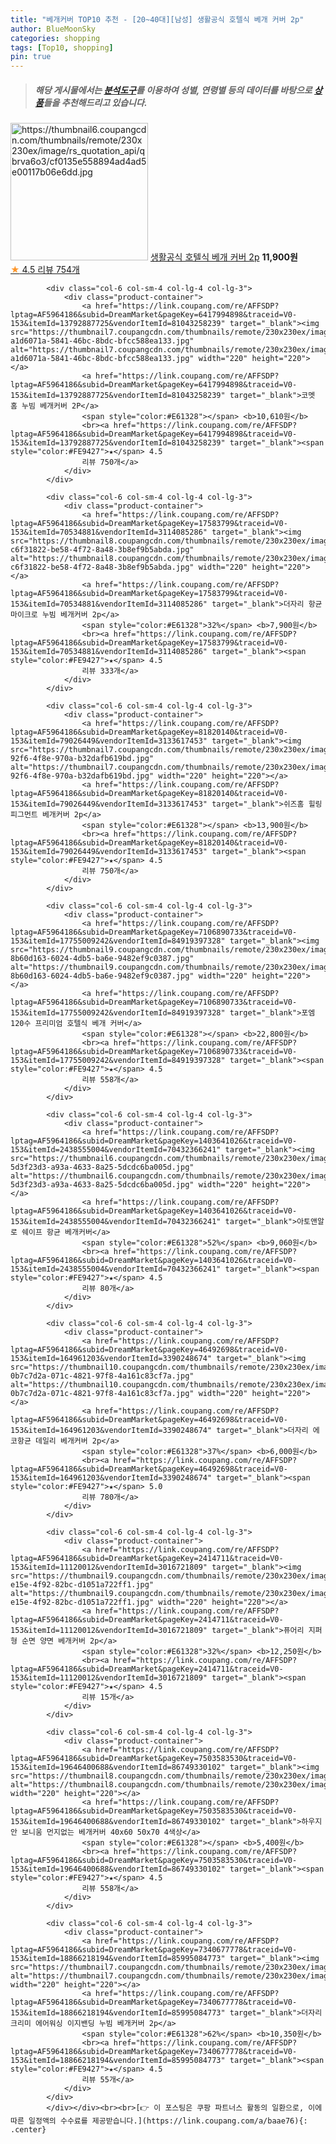 ```yaml
---
title: "베개커버 TOP10 추천 - [20~40대][남성] 생활공식 호텔식 베개 커버 2p"
author: BlueMoonSky
categories: shopping
tags: [Top10, shopping]
pin: true
---
```


> ##### 해당 게시물에서는 [**분석도구**](https://itemscout.io/)를 이용하여 **성별**, **연령별** 등의 데이터를 바탕으로 [**상품**](https://link.coupang.com/a/baae76)들을 추천해드리고 있습니다.
<div class="container"><div class="row">
            <div class="col-6 col-sm-4 col-lg-4 col-lg-3">
                <div class="product-container">
                    <a href="https://link.coupang.com/re/AFFSDP?lptag=AF5964186&subid=DreamMarket&pageKey=7155966304&traceid=V0-153&itemId=18000188697&vendorItemId=85694513065" target="_blank"><img src="https://thumbnail6.coupangcdn.com/thumbnails/remote/230x230ex/image/rs_quotation_api/qbrva6o3/cf0135e558894ad4ad5e00117b06e6dd.jpg" alt="https://thumbnail6.coupangcdn.com/thumbnails/remote/230x230ex/image/rs_quotation_api/qbrva6o3/cf0135e558894ad4ad5e00117b06e6dd.jpg" width="220" height="220"></a>
                    <a href="https://link.coupang.com/re/AFFSDP?lptag=AF5964186&subid=DreamMarket&pageKey=7155966304&traceid=V0-153&itemId=18000188697&vendorItemId=85694513065" target="_blank">생활공식 호텔식 베개 커버 2p</a>
                    <span style="color:#E61328"></span> <b>11,900원</b>
                    <br><a href="https://link.coupang.com/re/AFFSDP?lptag=AF5964186&subid=DreamMarket&pageKey=7155966304&traceid=V0-153&itemId=18000188697&vendorItemId=85694513065" target="_blank"><span style="color:#FE9427">★</span> 4.5
                    리뷰 754개</a>
                </div>
            </div>
            
            <div class="col-6 col-sm-4 col-lg-4 col-lg-3">
                <div class="product-container">
                    <a href="https://link.coupang.com/re/AFFSDP?lptag=AF5964186&subid=DreamMarket&pageKey=6417994898&traceid=V0-153&itemId=13792887725&vendorItemId=81043258239" target="_blank"><img src="https://thumbnail7.coupangcdn.com/thumbnails/remote/230x230ex/image/retail/images/6485937093813085-a1d6071a-5841-46bc-8bdc-bfcc588ea133.jpg" alt="https://thumbnail7.coupangcdn.com/thumbnails/remote/230x230ex/image/retail/images/6485937093813085-a1d6071a-5841-46bc-8bdc-bfcc588ea133.jpg" width="220" height="220"></a>
                    <a href="https://link.coupang.com/re/AFFSDP?lptag=AF5964186&subid=DreamMarket&pageKey=6417994898&traceid=V0-153&itemId=13792887725&vendorItemId=81043258239" target="_blank">코멧 홈 누빔 베개커버 2P</a>
                    <span style="color:#E61328"></span> <b>10,610원</b>
                    <br><a href="https://link.coupang.com/re/AFFSDP?lptag=AF5964186&subid=DreamMarket&pageKey=6417994898&traceid=V0-153&itemId=13792887725&vendorItemId=81043258239" target="_blank"><span style="color:#FE9427">★</span> 4.5
                    리뷰 750개</a>
                </div>
            </div>
            
            <div class="col-6 col-sm-4 col-lg-4 col-lg-3">
                <div class="product-container">
                    <a href="https://link.coupang.com/re/AFFSDP?lptag=AF5964186&subid=DreamMarket&pageKey=17583799&traceid=V0-153&itemId=70534881&vendorItemId=3114085286" target="_blank"><img src="https://thumbnail8.coupangcdn.com/thumbnails/remote/230x230ex/image/retail/images/5911843288324979-c6f31822-be58-4f72-8a48-3b8ef9b5abda.jpg" alt="https://thumbnail8.coupangcdn.com/thumbnails/remote/230x230ex/image/retail/images/5911843288324979-c6f31822-be58-4f72-8a48-3b8ef9b5abda.jpg" width="220" height="220"></a>
                    <a href="https://link.coupang.com/re/AFFSDP?lptag=AF5964186&subid=DreamMarket&pageKey=17583799&traceid=V0-153&itemId=70534881&vendorItemId=3114085286" target="_blank">더자리 항균 마이크로 누빔 베개커버 2p</a>
                    <span style="color:#E61328">32%</span> <b>7,900원</b>
                    <br><a href="https://link.coupang.com/re/AFFSDP?lptag=AF5964186&subid=DreamMarket&pageKey=17583799&traceid=V0-153&itemId=70534881&vendorItemId=3114085286" target="_blank"><span style="color:#FE9427">★</span> 4.5
                    리뷰 333개</a>
                </div>
            </div>
            
            <div class="col-6 col-sm-4 col-lg-4 col-lg-3">
                <div class="product-container">
                    <a href="https://link.coupang.com/re/AFFSDP?lptag=AF5964186&subid=DreamMarket&pageKey=81820140&traceid=V0-153&itemId=79026449&vendorItemId=3133617453" target="_blank"><img src="https://thumbnail7.coupangcdn.com/thumbnails/remote/230x230ex/image/product/image/vendoritem/2018/01/29/3133617453/5015dcf1-92f6-4f8e-970a-b32dafb619bd.jpg" alt="https://thumbnail7.coupangcdn.com/thumbnails/remote/230x230ex/image/product/image/vendoritem/2018/01/29/3133617453/5015dcf1-92f6-4f8e-970a-b32dafb619bd.jpg" width="220" height="220"></a>
                    <a href="https://link.coupang.com/re/AFFSDP?lptag=AF5964186&subid=DreamMarket&pageKey=81820140&traceid=V0-153&itemId=79026449&vendorItemId=3133617453" target="_blank">쉬즈홈 힐링 피그먼트 베개커버 2p</a>
                    <span style="color:#E61328"></span> <b>13,900원</b>
                    <br><a href="https://link.coupang.com/re/AFFSDP?lptag=AF5964186&subid=DreamMarket&pageKey=81820140&traceid=V0-153&itemId=79026449&vendorItemId=3133617453" target="_blank"><span style="color:#FE9427">★</span> 4.5
                    리뷰 750개</a>
                </div>
            </div>
            
            <div class="col-6 col-sm-4 col-lg-4 col-lg-3">
                <div class="product-container">
                    <a href="https://link.coupang.com/re/AFFSDP?lptag=AF5964186&subid=DreamMarket&pageKey=7106890733&traceid=V0-153&itemId=17755009242&vendorItemId=84919397328" target="_blank"><img src="https://thumbnail9.coupangcdn.com/thumbnails/remote/230x230ex/image/retail/images/2972575203134892-8b60d163-6024-4db5-ba6e-9482ef9c0387.jpg" alt="https://thumbnail9.coupangcdn.com/thumbnails/remote/230x230ex/image/retail/images/2972575203134892-8b60d163-6024-4db5-ba6e-9482ef9c0387.jpg" width="220" height="220"></a>
                    <a href="https://link.coupang.com/re/AFFSDP?lptag=AF5964186&subid=DreamMarket&pageKey=7106890733&traceid=V0-153&itemId=17755009242&vendorItemId=84919397328" target="_blank">포엠 120수 프리미엄 호텔식 베개 커버</a>
                    <span style="color:#E61328"></span> <b>22,800원</b>
                    <br><a href="https://link.coupang.com/re/AFFSDP?lptag=AF5964186&subid=DreamMarket&pageKey=7106890733&traceid=V0-153&itemId=17755009242&vendorItemId=84919397328" target="_blank"><span style="color:#FE9427">★</span> 4.5
                    리뷰 558개</a>
                </div>
            </div>
            
            <div class="col-6 col-sm-4 col-lg-4 col-lg-3">
                <div class="product-container">
                    <a href="https://link.coupang.com/re/AFFSDP?lptag=AF5964186&subid=DreamMarket&pageKey=1403641026&traceid=V0-153&itemId=2438555004&vendorItemId=70432366241" target="_blank"><img src="https://thumbnail6.coupangcdn.com/thumbnails/remote/230x230ex/image/retail/images/1964226856843297-5d3f23d3-a93a-4633-8a25-5dcdc6ba005d.jpg" alt="https://thumbnail6.coupangcdn.com/thumbnails/remote/230x230ex/image/retail/images/1964226856843297-5d3f23d3-a93a-4633-8a25-5dcdc6ba005d.jpg" width="220" height="220"></a>
                    <a href="https://link.coupang.com/re/AFFSDP?lptag=AF5964186&subid=DreamMarket&pageKey=1403641026&traceid=V0-153&itemId=2438555004&vendorItemId=70432366241" target="_blank">아토앤알로 쉐이프 항균 베개커버</a>
                    <span style="color:#E61328">52%</span> <b>9,060원</b>
                    <br><a href="https://link.coupang.com/re/AFFSDP?lptag=AF5964186&subid=DreamMarket&pageKey=1403641026&traceid=V0-153&itemId=2438555004&vendorItemId=70432366241" target="_blank"><span style="color:#FE9427">★</span> 4.5
                    리뷰 80개</a>
                </div>
            </div>
            
            <div class="col-6 col-sm-4 col-lg-4 col-lg-3">
                <div class="product-container">
                    <a href="https://link.coupang.com/re/AFFSDP?lptag=AF5964186&subid=DreamMarket&pageKey=46492698&traceid=V0-153&itemId=164961203&vendorItemId=3390248674" target="_blank"><img src="https://thumbnail10.coupangcdn.com/thumbnails/remote/230x230ex/image/retail/images/5907852702387710-0b7c7d2a-071c-4821-97f8-4a161c83cf7a.jpg" alt="https://thumbnail10.coupangcdn.com/thumbnails/remote/230x230ex/image/retail/images/5907852702387710-0b7c7d2a-071c-4821-97f8-4a161c83cf7a.jpg" width="220" height="220"></a>
                    <a href="https://link.coupang.com/re/AFFSDP?lptag=AF5964186&subid=DreamMarket&pageKey=46492698&traceid=V0-153&itemId=164961203&vendorItemId=3390248674" target="_blank">더자리 에코항균 데일리 베개커버 2p</a>
                    <span style="color:#E61328">37%</span> <b>6,000원</b>
                    <br><a href="https://link.coupang.com/re/AFFSDP?lptag=AF5964186&subid=DreamMarket&pageKey=46492698&traceid=V0-153&itemId=164961203&vendorItemId=3390248674" target="_blank"><span style="color:#FE9427">★</span> 5.0
                    리뷰 780개</a>
                </div>
            </div>
            
            <div class="col-6 col-sm-4 col-lg-4 col-lg-3">
                <div class="product-container">
                    <a href="https://link.coupang.com/re/AFFSDP?lptag=AF5964186&subid=DreamMarket&pageKey=2414711&traceid=V0-153&itemId=11120012&vendorItemId=3016721809" target="_blank"><img src="https://thumbnail9.coupangcdn.com/thumbnails/remote/230x230ex/image/product/image/vendoritem/2017/05/10/3016721809/c65db930-e15e-4f92-82bc-d1051a722ff1.jpg" alt="https://thumbnail9.coupangcdn.com/thumbnails/remote/230x230ex/image/product/image/vendoritem/2017/05/10/3016721809/c65db930-e15e-4f92-82bc-d1051a722ff1.jpg" width="220" height="220"></a>
                    <a href="https://link.coupang.com/re/AFFSDP?lptag=AF5964186&subid=DreamMarket&pageKey=2414711&traceid=V0-153&itemId=11120012&vendorItemId=3016721809" target="_blank">퓨어리 지퍼형 순면 양면 베개커버 2p</a>
                    <span style="color:#E61328">32%</span> <b>12,250원</b>
                    <br><a href="https://link.coupang.com/re/AFFSDP?lptag=AF5964186&subid=DreamMarket&pageKey=2414711&traceid=V0-153&itemId=11120012&vendorItemId=3016721809" target="_blank"><span style="color:#FE9427">★</span> 4.5
                    리뷰 15개</a>
                </div>
            </div>
            
            <div class="col-6 col-sm-4 col-lg-4 col-lg-3">
                <div class="product-container">
                    <a href="https://link.coupang.com/re/AFFSDP?lptag=AF5964186&subid=DreamMarket&pageKey=7503583530&traceid=V0-153&itemId=19646400688&vendorItemId=86749330102" target="_blank"><img src="https://thumbnail8.coupangcdn.com/thumbnails/remote/230x230ex/image/vendor_inventory/e0bb/34fe76229d054cb78f00a4b4083c4e1445e1bac37879b803398fb933f4fe.jpg" alt="https://thumbnail8.coupangcdn.com/thumbnails/remote/230x230ex/image/vendor_inventory/e0bb/34fe76229d054cb78f00a4b4083c4e1445e1bac37879b803398fb933f4fe.jpg" width="220" height="220"></a>
                    <a href="https://link.coupang.com/re/AFFSDP?lptag=AF5964186&subid=DreamMarket&pageKey=7503583530&traceid=V0-153&itemId=19646400688&vendorItemId=86749330102" target="_blank">하우지안 보니움 먼지없는 베개커버 40x60 50x70 4색상</a>
                    <span style="color:#E61328"></span> <b>5,400원</b>
                    <br><a href="https://link.coupang.com/re/AFFSDP?lptag=AF5964186&subid=DreamMarket&pageKey=7503583530&traceid=V0-153&itemId=19646400688&vendorItemId=86749330102" target="_blank"><span style="color:#FE9427">★</span> 4.5
                    리뷰 558개</a>
                </div>
            </div>
            
            <div class="col-6 col-sm-4 col-lg-4 col-lg-3">
                <div class="product-container">
                    <a href="https://link.coupang.com/re/AFFSDP?lptag=AF5964186&subid=DreamMarket&pageKey=7340677778&traceid=V0-153&itemId=18866218194&vendorItemId=85995084773" target="_blank"><img src="https://thumbnail7.coupangcdn.com/thumbnails/remote/230x230ex/image/rs_quotation_api/0ynj792z/79997a37bedf4464898fbc16f56d18a7.jpg" alt="https://thumbnail7.coupangcdn.com/thumbnails/remote/230x230ex/image/rs_quotation_api/0ynj792z/79997a37bedf4464898fbc16f56d18a7.jpg" width="220" height="220"></a>
                    <a href="https://link.coupang.com/re/AFFSDP?lptag=AF5964186&subid=DreamMarket&pageKey=7340677778&traceid=V0-153&itemId=18866218194&vendorItemId=85995084773" target="_blank">더자리 크리미 에어워싱 이지밴딩 누빔 베개커버 2p</a>
                    <span style="color:#E61328">62%</span> <b>10,350원</b>
                    <br><a href="https://link.coupang.com/re/AFFSDP?lptag=AF5964186&subid=DreamMarket&pageKey=7340677778&traceid=V0-153&itemId=18866218194&vendorItemId=85995084773" target="_blank"><span style="color:#FE9427">★</span> 4.5
                    리뷰 55개</a>
                </div>
            </div>
            </div></div><br><br>[👉 이 포스팅은 쿠팡 파트너스 활동의 일환으로, 이에 따른 일정액의 수수료를 제공받습니다.](https://link.coupang.com/a/baae76){: .center}